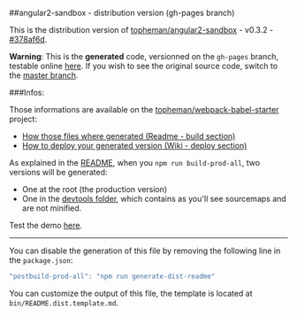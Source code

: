 ##angular2-sandbox - distribution version (gh-pages branch)

This is the distribution version of [topheman/angular2-sandbox](https://github.com/topheman/angular2-sandbox) - v0.3.2 - [#378af6d](https://github.com/topheman/angular2-sandbox/tree/378af6d2087fea6b37f4bd724eb38270e9328258).

**Warning**: This is the **generated** code, versionned on the `gh-pages` branch, testable online [here](https://topheman.github.io/angular2-sandbox/). If you wish to see the original source code, switch to the [master branch](https://github.com/topheman/angular2-sandbox).

###Infos:

Those informations are available on the [topheman/webpack-babel-starter](https://github.com/topheman/webpack-babel-starter) project:

* [How those files where generated (Readme - build section)](https://github.com/topheman/webpack-babel-starter#build)
* [How to deploy your generated version (Wiki - deploy section)](https://github.com/topheman/webpack-babel-starter/wiki#deploy)

As explained in the [README](https://github.com/topheman/webpack-babel-starter#build), when you `npm run build-prod-all`, two versions will be generated:

* One at the root (the production version)
* One in the [devtools folder](https://github.com/topheman/angular2-sandbox/tree/gh-pages/devtools), which contains as you'll see sourcemaps and are not minified.

Test the demo [here](https://topheman.github.io/angular2-sandbox/).

------

You can disable the generation of this file by removing the following line in the `package.json`:

```js
"postbuild-prod-all": "npm run generate-dist-readme"
```

You can customize the output of this file, the template is located at `bin/README.dist.template.md`.
